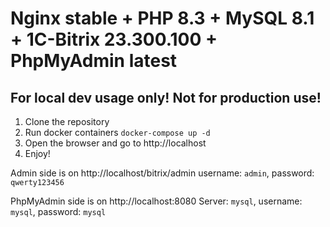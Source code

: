# Nginx stable + PHP 8.3 + MySQL 8.1 + 1C-Bitrix 23.300.100 + PhpMyAdmin latest

## For local dev usage only! Not for production use!

1) Clone the repository
2) Run docker containers `docker-compose up -d`
3) Open the browser and go to http://localhost
4) Enjoy!

Admin side is on http://localhost/bitrix/admin
username: `admin`, password: `qwerty123456`

PhpMyAdmin side is on http://localhost:8080
Server: `mysql`, username: `mysql`, password: `mysql`